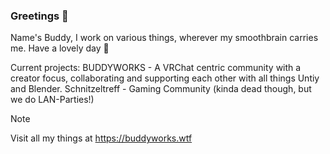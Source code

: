 ### Greetings 👋

Name's Buddy, I work on various things, wherever my smoothbrain carries me.
Have a lovely day 💖

Current projects:
BUDDYWORKS - A VRChat centric community with a creator focus, collaborating and supporting each other with all things Untiy and Blender.
Schnitzeltreff - Gaming Community (kinda dead though, but we do LAN-Parties!)

> [!NOTE]
> Visit all my things at https://buddyworks.wtf

